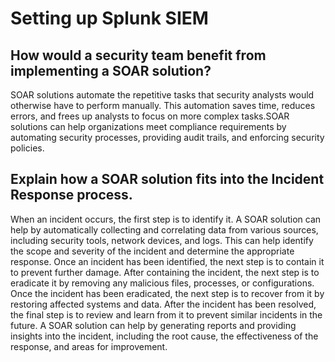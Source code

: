 # Setting up Splunk SIEM

## How would a security team benefit from implementing a SOAR solution?
SOAR solutions automate the repetitive tasks that security analysts would otherwise have to perform manually. This automation saves time, reduces errors, and frees up analysts to focus on more complex tasks.SOAR solutions can help organizations meet compliance requirements by automating security processes, providing audit trails, and enforcing security policies.

## Explain how a SOAR solution fits into the Incident Response process.
When an incident occurs, the first step is to identify it. A SOAR solution can help by automatically collecting and correlating data from various sources, including security tools, network devices, and logs. This can help identify the scope and severity of the incident and determine the appropriate response. 
Once an incident has been identified, the next step is to contain it to prevent further damage.
After containing the incident, the next step is to eradicate it by removing any malicious files, processes, or configurations. 
Once the incident has been eradicated, the next step is to recover from it by restoring affected systems and data. 
After the incident has been resolved, the final step is to review and learn from it to prevent similar incidents in the future. A SOAR solution can help by generating reports and providing insights into the incident, including the root cause, the effectiveness of the response, and areas for improvement.